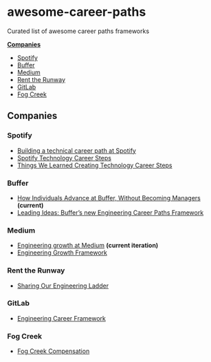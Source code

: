 # awesome-career-paths
Curated list of awesome career paths frameworks

[**Companies**](#companies)
- [Spotify](#spotify)
- [Buffer](#buffer)
- [Medium](#medium)
- [Rent the Runway](#rent-the-runway)
- [GitLab](#gitlab)
- [Fog Creek](#fog-creek)

## Companies
### Spotify
- [Building a technical career path at Spotify](https://labs.spotify.com/2016/02/08/technical-career-path/)
- [Spotify Technology Career Steps](https://labs.spotify.com/2016/02/15/spotify-technology-career-steps/)
- [Things We Learned Creating Technology Career Steps](https://labs.spotify.com/2016/02/22/things-we-learned-creating-technology-career-steps/)

### Buffer
- [How Individuals Advance at Buffer, Without Becoming Managers](https://open.buffer.com/career-framework/) **(current)**
- [Leading Ideas: Buffer’s new Engineering Career Paths Framework](https://open.buffer.com/engineering-career-framework/)

### Medium
- [Engineering growth at Medium](https://medium.engineering/engineering-growth-at-medium-4935b3234d25) **(current iteration)**
- [Engineering Growth Framework](https://medium.com/s/engineering-growth-framework)

### Rent the Runway
- [Sharing Our Engineering Ladder](http://dresscode.renttherunway.com/blog/ladder)

### GitLab
- [Engineering Career Framework](https://about.gitlab.com/handbook/engineering/career-development/career-matrix.html)

### Fog Creek

- [Fog Creek Compensation](https://www.joelonsoftware.com/2000/08/30/fog-creek-compensation/)
